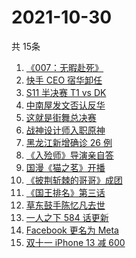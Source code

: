 # 2021-10-30
  共 15条

  <!-- BEGIN -->
  <!-- 最后更新时间:Sat Oct 30 2021 16:15:16 GMT+0000 (Coordinated Universal Time) -->
  1. [《007：无暇赴死》](https://www.zhihu.com/search?q=007)
1. [快手 CEO 宿华卸任](https://www.zhihu.com/search?q=快手)
1. [S11 半决赛 T1 vs DK](https://www.zhihu.com/search?q=t1)
1. [中南屋发文否认反华](https://www.zhihu.com/search?q=中南屋)
1. [这就是街舞总决赛](https://www.zhihu.com/search?q=这就是街舞)
1. [战神设计师入职原神](https://www.zhihu.com/search?q=原神)
1. [黑龙江新增确诊 26 例](https://www.zhihu.com/search?q=黑龙江疫情)
1. [《入殓师》导演亲自答](https://www.zhihu.com/search?q=入殓师)
1. [国漫《猫之茗》开播](https://www.zhihu.com/search?q=猫之茗)
1. [《披荆斩棘的哥哥》成团](https://www.zhihu.com/search?q=披荆斩棘的哥哥)
1. [《国王排名》第三话](https://www.zhihu.com/search?q=国王排名)
1. [草东鼓手陈忆凡去世](https://www.zhihu.com/search?q=草东没有派对)
1. [一人之下 584 话更新](https://www.zhihu.com/search?q=一人之下)
1. [Facebook 更名为 Meta](https://www.zhihu.com/search?q=facebook)
1. [双十一 iPhone 13 减 600](https://www.zhihu.com/search?q=双11苹果)
  <!-- END -->
  